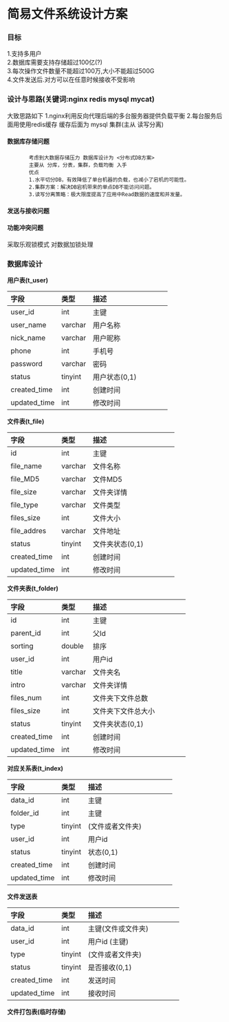 # 简易文件系统设计方案

### 目标

1.支持多用户  
2.数据库需要支持存储超过100亿\(?\)  
3.每次操作文件数量不能超过100万,大小不能超过500G  
4.文件发送后.对方可以在任意时候接收不受影响

### 设计与思路(关键词:nginx redis mysql mycat)
 大致思路如下
 1.nginx利用反向代理后端的多台服务器提供负载平衡
 2.每台服务后面用使用redis缓存 缓存后面为 mysql 集群(主从 读写分离)
           
#### 数据库存储问题
           考虑到大数据存储压力 数据库设计为 <分布式DB方案>
           主要从 分库，分表，集群，负载均衡 入手
           优点
           1.水平切分DB，有效降低了单台机器的负载，也减小了宕机的可能性。
           2.集群方案：解决DB宕机带来的单点DB不能访问问题。
           3.读写分离策略：极大限度提高了应用中Read数据的速度和并发量。
#### 发送与接收问题

#### 功能冲突问题
   采取乐观锁模式 对数据加锁处理
### 数据库设计


**用户表(t_user)**

|字段 | 类型 | 描述 | | | | |
| :--- | :--- | :--- | :--- | :--- | :--- | :--- |
| user_id | int | 主键| | | | |
| user_name |varchar | 用户名称 | | | | |
| nick_name | varchar | 用户昵称 | | | | |
| phone | int | 手机号| | | | |
| password | varchar | 密码 | | | | |
| status | tinyint | 用户状态(0,1) | | | | |
| created_time | int | 创建时间 | | | | |
| updated_time | int | 修改时间| | | | |
**文件表(t_file)**

|字段 | 类型 | 描述 | | | | |
| :--- | :--- | :--- | :--- | :--- | :--- | :--- |
| id | int | 主键| | | | |
| file_name | varchar | 文件名称| | | | |
| file_MD5 | varchar | 文件MD5| | | | |
| file_size | varchar | 文件夹详情| | | | |
| file_type | varchar | 文件类型 | | | | |
| files_size | int | 文件大小| | | | |
| file_addres | varchar | 文件地址 | | | | |
| status | tinyint | 文件夹状态(0,1) | | | | |
| created_time | int | 创建时间 | | | | |
| updated_time | int | 修改时间| | | | |

**文件夹表(t_folder)**

|字段 | 类型 | 描述 |  |  |  |  |
| :--- | :--- | :--- | :--- | :--- | :--- | :--- |
| id | int |  主键|  |  |  |  |
| parent_id | int | 父Id |  |  |  |  |
| sorting | double | 排序 |  |  |  |  |
| user_id | int | 用户id |  |  |  |  |
| title | varchar |  文件夹名|  |  |  |  |
| intro | varchar |  文件夹详情|  |  |  |  |
| files_num | int | 文件夹下文件总数 |  |  |  |  |
| files_size | int |  文件夹下文件总大小|  |  |  |  |
| status | tinyint | 文件夹状态(0,1) |  |  |  |  |
| created_time | int | 创建时间 |  |  |  |  |
| updated_time | int |  修改时间|  |  |  |  |

**对应关系表(t_index)**

|字段 | 类型 | 描述 |  |  |  |  |
| :--- | :--- | :--- | :--- | :--- | :--- | :--- |
| data_id | int |  主键|  |  |  |  |
| folder_id | int | 主键 |  |  |  |  |
| type | tinyint |  (文件或者文件夹)|  |  |  |  |
| user_id | int | 用户id |  |  |  |  |
| status | tinyint | 状态(0,1) |  |  |  |  |
| created_time | int | 创建时间 |  |  |  |  |
| updated_time | int |  修改时间|  |  |  |  |


**文件发送表**

|字段 | 类型 | 描述 | | | | |
| :--- | :--- | :--- | :--- | :--- | :--- | :--- |
| data_id | int | 主键(文件或文件夹)| | | | |
| user_id | int | 用户id (主键)| | | | |
| type | tinyint | (文件或者文件夹)| | | | |
| status | tinyint | 是否接收(0,1) | | | | |
| created_time | int | 发送时间 | | | | |
| updated_time | int | 接收时间| | | | |
**文件打包表(临时存储)**


